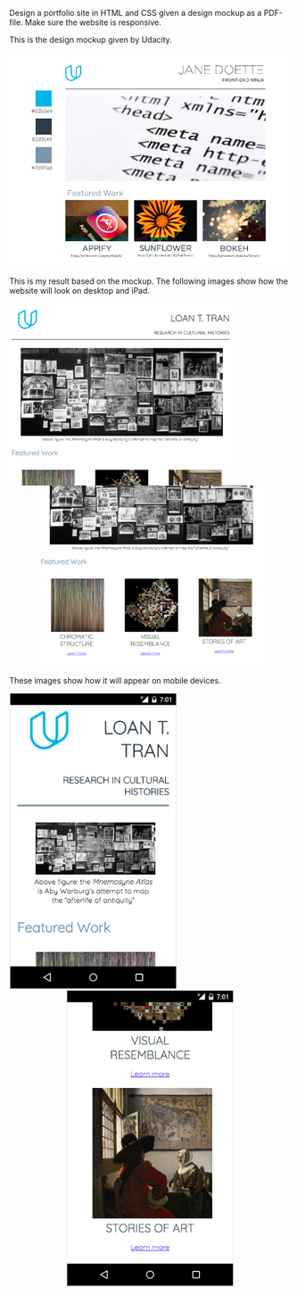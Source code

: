 <p>Design a portfolio site in HTML and CSS given a design mockup as a PDF-file. Make sure the website is responsive.</p>
<p></p>

<p>This is the design mockup given by Udacity.</p>
<p align="center">
  <img src="/images/design-mockup.png" width=500>
</p>
<p></p>

<p>This is my result based on the mockup. The following images show how the website will look on desktop and iPad.</p>
<p align="center">
  <img align="left" src="/images/my-portfolio_1.png" width="400"/> 
  <img src="/images/my-portfolio_2.png" width="400"/>
</p>
<p></p>

<p>These images show how it will appear on mobile devices.</p>
<p align="center">
  <img align="left" src="/images/on-nexus-5_1.png" width="300"/>
  <img src="/images/on-nexus-5_2.png" width="300"/> 
</p>


